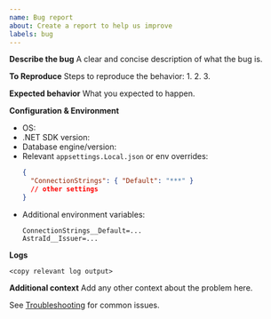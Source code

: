 ```yaml
---
name: Bug report
about: Create a report to help us improve
labels: bug
---
```


**Describe the bug**
A clear and concise description of what the bug is.

**To Reproduce**
Steps to reproduce the behavior:
1. 
2. 
3. 

**Expected behavior**
What you expected to happen.

**Configuration & Environment**
- OS:
- .NET SDK version:
- Database engine/version:
- Relevant `appsettings.Local.json` or env overrides:
  ```json
  {
    "ConnectionStrings": { "Default": "***" }
    // other settings
  }
  ```
- Additional environment variables:
  ```
  ConnectionStrings__Default=...
  AstraId__Issuer=...
  ```

**Logs**
```
<copy relevant log output>
```

**Additional context**
Add any other context about the problem here.

See [Troubleshooting](../../docs/TROUBLESHOOTING.md) for common issues.
